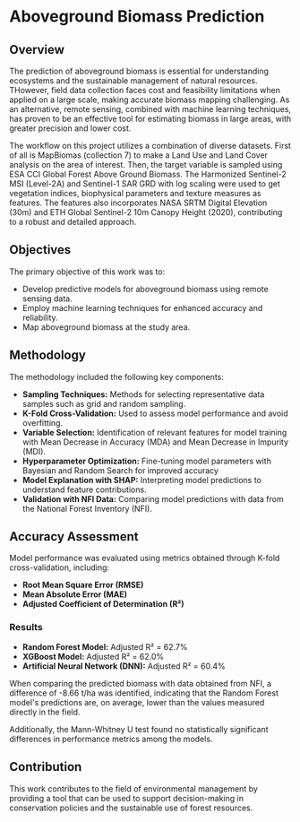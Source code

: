 # Aboveground Biomass Prediction

## Overview

The prediction of aboveground biomass is essential for understanding ecosystems and the sustainable management of natural resources. THowever, field data collection faces cost and feasibility limitations when applied on a large scale, making accurate biomass mapping challenging. As an alternative, remote sensing, combined with machine learning techniques, has proven to be an effective tool for estimating biomass in large areas, with greater precision and lower cost.

The workflow on this project utilizes a combination of diverse datasets. First of all is MapBiomas (collection 7) to make a Land Use and Land Cover analysis on the area of interest. Then, the target variable is sampled using ESA CCI Global Forest Above Ground Biomass. The Harmonized Sentinel-2 MSI (Level-2A) and Sentinel-1 SAR GRD with log scaling were used to get vegetation indices, biophysical parameters and texture measures as features. The features also incorporates NASA SRTM Digital Elevation (30m) and ETH Global Sentinel-2 10m Canopy Height (2020), contributing to a robust and detailed approach.

## Objectives

The primary objective of this work was to:

- Develop predictive models for aboveground biomass using remote sensing data.
- Employ machine learning techniques for enhanced accuracy and reliability.
- Map aboveground biomass at the study area.

## Methodology

The methodology included the following key components:

- **Sampling Techniques:** Methods for selecting representative data samples such as grid and random sampling.
- **K-Fold Cross-Validation:** Used to assess model performance and avoid overfitting.
- **Variable Selection:** Identification of relevant features for model training with Mean Decrease in Accuracy (MDA) and Mean Decrease in Impurity (MDI).
- **Hyperparameter Optimization:** Fine-tuning model parameters with Bayesian and Random Search for improved accuracy 
- **Model Explanation with SHAP:** Interpreting model predictions to understand feature contributions.
- **Validation with NFI Data:** Comparing model predictions with data from the National Forest Inventory (NFI).

## Accuracy Assessment

Model performance was evaluated using metrics obtained through K-fold cross-validation, including:

- **Root Mean Square Error (RMSE)**
- **Mean Absolute Error (MAE)**
- **Adjusted Coefficient of Determination (R²)**

### Results

- **Random Forest Model:** Adjusted R² = 62.7%
- **XGBoost Model:** Adjusted R² = 62.0%
- **Artificial Neural Network (DNN):** Adjusted R² = 60.4%

When comparing the predicted biomass with data obtained from NFI, a difference of -8.66 t/ha was identified, indicating that the Random Forest model's predictions are, on average, lower than the values measured directly in the field. 

Additionally, the Mann-Whitney U test found no statistically significant differences in performance metrics among the models.

## Contribution

This work contributes to the field of environmental management by providing a tool that can be used to support decision-making in conservation policies and the sustainable use of forest resources.
